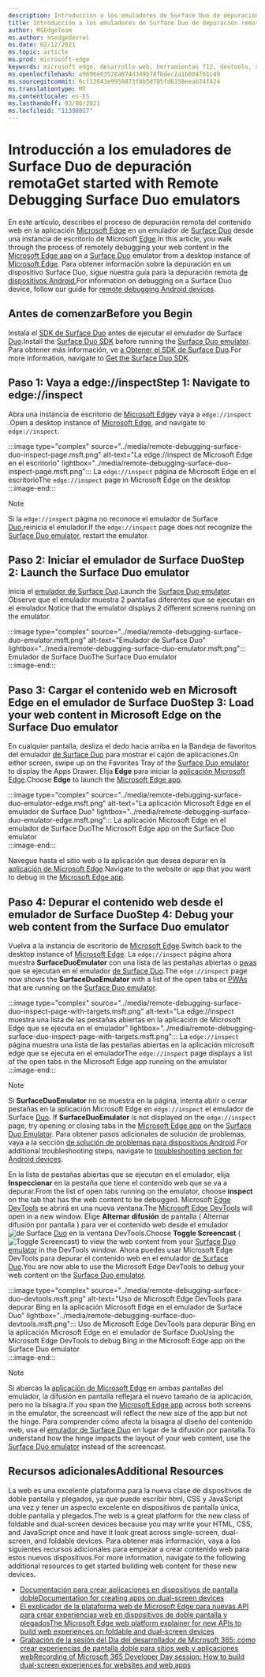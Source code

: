 ```yaml
---
description: Introducción a los emuladores de Surface Duo de depuración remota.
title: Introducción a los emuladores de Surface Duo de depuración remota
author: MSEdgeTeam
ms.author: msedgedevrel
ms.date: 02/12/2021
ms.topic: article
ms.prod: microsoft-edge
keywords: microsoft edge, desarrollo web, herramientas f12, devtools, depuración remota, android, surface duo
ms.openlocfilehash: a9696e63528a674d349b78fbdec2a1b804f61c49
ms.sourcegitcommit: 6cf12643e9959873f8b5d785fd6158eeab74f424
ms.translationtype: MT
ms.contentlocale: es-ES
ms.lasthandoff: 03/06/2021
ms.locfileid: "11398017"
---
```

# <a name="get-started-with-remote-debugging-surface-duo-emulators"></a><span data-ttu-id="b1070-104">Introducción a los emuladores de Surface Duo de depuración remota</span><span class="sxs-lookup"><span data-stu-id="b1070-104">Get started with Remote Debugging Surface Duo emulators</span></span>  

<span data-ttu-id="b1070-105">En este artículo, describes el proceso de depuración remota del contenido web en la aplicación [Microsoft Edge][GooglePlayStoreAppsComMicrosoftEmmx] en un emulador de [Surface Duo][MicrosoftSurfaceDevicesSurfaceDuo] desde una instancia de escritorio de Microsoft [Edge][MicrosoftEdge].</span><span class="sxs-lookup"><span data-stu-id="b1070-105">In this article, you walk through the process of remotely debugging your web content in the [Microsoft Edge app][GooglePlayStoreAppsComMicrosoftEmmx] on a [Surface Duo][MicrosoftSurfaceDevicesSurfaceDuo] emulator from a desktop instance of [Microsoft Edge][MicrosoftEdge].</span></span>  <span data-ttu-id="b1070-106">Para obtener información sobre la depuración en un dispositivo Surface Duo, sigue nuestra guía para la depuración remota [de dispositivos Android.][DevtoolsRemoteDebuggingMain]</span><span class="sxs-lookup"><span data-stu-id="b1070-106">For information on debugging on a Surface Duo device, follow our guide for [remote debugging Android devices][DevtoolsRemoteDebuggingMain].</span></span>  

## <a name="before-you-begin"></a><span data-ttu-id="b1070-107">Antes de comenzar</span><span class="sxs-lookup"><span data-stu-id="b1070-107">Before you Begin</span></span>

<span data-ttu-id="b1070-108">Instala el [SDK de Surface Duo][MicrosoftDownload100847] antes de ejecutar el emulador de Surface [Duo][DualScreenAndroidUseEmulator].</span><span class="sxs-lookup"><span data-stu-id="b1070-108">Install the [Surface Duo SDK][MicrosoftDownload100847] before running the [Surface Duo emulator][DualScreenAndroidUseEmulator].</span></span>  <span data-ttu-id="b1070-109">Para obtener más información, ve [a Obtener el SDK de Surface Duo][DualScreenAndroidGetDuoSdk].</span><span class="sxs-lookup"><span data-stu-id="b1070-109">For more information, navigate to [Get the Surface Duo SDK][DualScreenAndroidGetDuoSdk].</span></span>  

## <a name="step-1-navigate-to-edgeinspect"></a><span data-ttu-id="b1070-110">Paso 1: Vaya a edge://inspect</span><span class="sxs-lookup"><span data-stu-id="b1070-110">Step 1: Navigate to edge://inspect</span></span>  

<span data-ttu-id="b1070-111">Abra una instancia de escritorio de [Microsoft Edge][MicrosoftEdge]y vaya a `edge://inspect` .</span><span class="sxs-lookup"><span data-stu-id="b1070-111">Open a desktop instance of [Microsoft Edge][MicrosoftEdge], and navigate to `edge://inspect`.</span></span>  

:::image type="complex" source="../media/remote-debugging-surface-duo-inspect-page.msft.png" alt-text="La edge://inspect de Microsoft Edge en el escritorio" lightbox="../media/remote-debugging-surface-duo-inspect-page.msft.png":::
   <span data-ttu-id="b1070-113">La `edge://inspect` página de Microsoft Edge en el escritorio</span><span class="sxs-lookup"><span data-stu-id="b1070-113">The `edge://inspect` page in Microsoft Edge on the desktop</span></span>  
:::image-end:::

> [!NOTE]
> <span data-ttu-id="b1070-114">Si la `edge://inspect` página no reconoce el emulador de Surface [Duo,][DualScreenAndroidUseEmulator]reinicia el emulador.</span><span class="sxs-lookup"><span data-stu-id="b1070-114">If the `edge://inspect` page does not recognize the [Surface Duo emulator][DualScreenAndroidUseEmulator], restart the emulator.</span></span>  

## <a name="step-2-launch-the-surface-duo-emulator"></a><span data-ttu-id="b1070-115">Paso 2: Iniciar el emulador de Surface Duo</span><span class="sxs-lookup"><span data-stu-id="b1070-115">Step 2: Launch the Surface Duo emulator</span></span>  

<span data-ttu-id="b1070-116">Inicia el [emulador de Surface Duo][DualScreenAndroidUseEmulator].</span><span class="sxs-lookup"><span data-stu-id="b1070-116">Launch the [Surface Duo emulator][DualScreenAndroidUseEmulator].</span></span>  <span data-ttu-id="b1070-117">Observe que el emulador muestra 2 pantallas diferentes que se ejecutan en el emulador.</span><span class="sxs-lookup"><span data-stu-id="b1070-117">Notice that the emulator displays 2 different screens running on the emulator.</span></span>  

:::image type="complex" source="../media/remote-debugging-surface-duo-emulator.msft.png" alt-text="Emulador de Surface Duo" lightbox="../media/remote-debugging-surface-duo-emulator.msft.png":::
   <span data-ttu-id="b1070-119">Emulador de Surface Duo</span><span class="sxs-lookup"><span data-stu-id="b1070-119">The Surface Duo emulator</span></span>  
:::image-end:::  

## <a name="step-3-load-your-web-content-in-microsoft-edge-on-the-surface-duo-emulator"></a><span data-ttu-id="b1070-120">Paso 3: Cargar el contenido web en Microsoft Edge en el emulador de Surface Duo</span><span class="sxs-lookup"><span data-stu-id="b1070-120">Step 3: Load your web content in Microsoft Edge on the Surface Duo emulator</span></span>  

<span data-ttu-id="b1070-121">En cualquier pantalla, desliza el dedo hacia arriba en la Bandeja de favoritos del emulador [de Surface Duo][DualScreenAndroidUseEmulator] para mostrar el cajón de aplicaciones.</span><span class="sxs-lookup"><span data-stu-id="b1070-121">On either screen, swipe up on the Favorites Tray of the [Surface Duo emulator][DualScreenAndroidUseEmulator] to display the Apps Drawer.</span></span>  <span data-ttu-id="b1070-122">Elija **Edge** para iniciar la [aplicación Microsoft Edge][GooglePlayStoreAppsComMicrosoftEmmx].</span><span class="sxs-lookup"><span data-stu-id="b1070-122">Choose **Edge** to launch the [Microsoft Edge app][GooglePlayStoreAppsComMicrosoftEmmx].</span></span>  

:::image type="complex" source="../media/remote-debugging-surface-duo-emulator-edge.msft.png" alt-text="La aplicación Microsoft Edge en el emulador de Surface Duo" lightbox="../media/remote-debugging-surface-duo-emulator-edge.msft.png":::
   <span data-ttu-id="b1070-124">La aplicación Microsoft Edge en el emulador de Surface Duo</span><span class="sxs-lookup"><span data-stu-id="b1070-124">The Microsoft Edge app on the Surface Duo emulator</span></span>  
:::image-end:::  

<span data-ttu-id="b1070-125">Navegue hasta el sitio web o la aplicación que desea depurar en la [aplicación de Microsoft Edge][GooglePlayStoreAppsComMicrosoftEmmx].</span><span class="sxs-lookup"><span data-stu-id="b1070-125">Navigate to the website or app that you want to debug in the [Microsoft Edge app][GooglePlayStoreAppsComMicrosoftEmmx].</span></span>  

## <a name="step-4-debug-your-web-content-from-the-surface-duo-emulator"></a><span data-ttu-id="b1070-126">Paso 4: Depurar el contenido web desde el emulador de Surface Duo</span><span class="sxs-lookup"><span data-stu-id="b1070-126">Step 4: Debug your web content from the Surface Duo emulator</span></span>  

<span data-ttu-id="b1070-127">Vuelva a la instancia de escritorio de [Microsoft Edge][MicrosoftEdge].</span><span class="sxs-lookup"><span data-stu-id="b1070-127">Switch back to the desktop instance of [Microsoft Edge][MicrosoftEdge].</span></span>  <span data-ttu-id="b1070-128">La `edge://inspect` página ahora muestra **SurfaceDuoEmulator** con una lista de las pestañas abiertas o [pwas][ProgressiveWebAppsIndex] que se ejecutan en el emulador [de Surface Duo][DualScreenAndroidUseEmulator].</span><span class="sxs-lookup"><span data-stu-id="b1070-128">The `edge://inspect` page now shows the **SurfaceDuoEmulator** with a list of the open tabs or [PWAs][ProgressiveWebAppsIndex] that are running on the [Surface Duo emulator][DualScreenAndroidUseEmulator].</span></span>  

:::image type="complex" source="../media/remote-debugging-surface-duo-inspect-page-with-targets.msft.png" alt-text="La edge://inspect muestra una lista de las pestañas abiertas en la aplicación de Microsoft Edge que se ejecuta en el emulador" lightbox="../media/remote-debugging-surface-duo-inspect-page-with-targets.msft.png":::
   <span data-ttu-id="b1070-130">La `edge://inspect` página muestra una lista de las pestañas abiertas en la aplicación microsoft edge que se ejecuta en el emulador</span><span class="sxs-lookup"><span data-stu-id="b1070-130">The `edge://inspect` page displays a list of the open tabs in the Microsoft Edge app running on the emulator</span></span>  
:::image-end:::  

> [!NOTE]
> <span data-ttu-id="b1070-131">Si **SurfaceDuoEmulator** no se muestra en la página, intenta abrir o cerrar pestañas en la aplicación Microsoft Edge en `edge://inspect` el emulador de Surface [Duo][DualScreenAndroidUseEmulator]. [][GooglePlayStoreAppsComMicrosoftEmmx]</span><span class="sxs-lookup"><span data-stu-id="b1070-131">If **SurfaceDuoEmulator** is not displayed on the `edge://inspect` page, try opening or closing tabs in the [Microsoft Edge app][GooglePlayStoreAppsComMicrosoftEmmx] on the [Surface Duo Emulator][DualScreenAndroidUseEmulator].</span></span>  <span data-ttu-id="b1070-132">Para obtener pasos adicionales de solución de problemas, vaya a la sección [de solución de problemas para dispositivos Android][DevtoolsRemoteDebuggingIndexTroubleshootingDevtoolsIsNotDetectingAndroidDevice].</span><span class="sxs-lookup"><span data-stu-id="b1070-132">For additional troubleshooting steps, navigate to [troubleshooting section for Android devices][DevtoolsRemoteDebuggingIndexTroubleshootingDevtoolsIsNotDetectingAndroidDevice].</span></span>  

<span data-ttu-id="b1070-133">En la lista de pestañas abiertas que se ejecutan en el emulador, elija **Inspeccionar** en la pestaña que tiene el contenido web que se va a depurar.</span><span class="sxs-lookup"><span data-stu-id="b1070-133">From the list of open tabs running on the emulator, choose **inspect** on the tab that has the web content to be debugged.</span></span>  <span data-ttu-id="b1070-134">Microsoft [Edge DevTools][DevtoolsIndex] se abrirá en una nueva ventana.</span><span class="sxs-lookup"><span data-stu-id="b1070-134">The [Microsoft Edge DevTools][DevtoolsIndex] will open in a new window.</span></span>  <span data-ttu-id="b1070-135">Elige **Alternar difusión** de pantalla \( Alternar difusión por pantalla \) para ver el contenido web desde el emulador ![ de Surface ][ImageToggleScreencastIcon] [Duo][DualScreenAndroidUseEmulator] en la ventana DevTools.</span><span class="sxs-lookup"><span data-stu-id="b1070-135">Choose **Toggle Screencast** \(![Toggle Screencast][ImageToggleScreencastIcon]\) to view the web content from your [Surface Duo emulator][DualScreenAndroidUseEmulator] in the DevTools window.</span></span>  <span data-ttu-id="b1070-136">Ahora puedes usar Microsoft Edge DevTools para depurar el contenido web en el emulador [de Surface Duo][DualScreenAndroidUseEmulator].</span><span class="sxs-lookup"><span data-stu-id="b1070-136">You are now able to use the Microsoft Edge DevTools to debug your web content on the [Surface Duo emulator][DualScreenAndroidUseEmulator].</span></span>  

:::image type="complex" source="../media/remote-debugging-surface-duo-devtools.msft.png" alt-text="Uso de Microsoft Edge DevTools para depurar Bing en la aplicación Microsoft Edge en el emulador de Surface Duo" lightbox="../media/remote-debugging-surface-duo-devtools.msft.png":::
   <span data-ttu-id="b1070-138">Uso de Microsoft Edge DevTools para depurar Bing en la aplicación Microsoft Edge en el emulador de Surface Duo</span><span class="sxs-lookup"><span data-stu-id="b1070-138">Using the Microsoft Edge DevTools to debug Bing in the Microsoft Edge app on the Surface Duo emulator</span></span>  
:::image-end:::  

> [!NOTE]
> <span data-ttu-id="b1070-139">Si abarcas la [aplicación de Microsoft Edge][GooglePlayStoreAppsComMicrosoftEmmx] en ambas pantallas del emulador, la difusión en pantalla reflejará el nuevo tamaño de la aplicación, pero no la bisagra.</span><span class="sxs-lookup"><span data-stu-id="b1070-139">If you span the [Microsoft Edge app][GooglePlayStoreAppsComMicrosoftEmmx] across both screens in the emulator, the screencast will reflect the new size of the app but not the hinge.</span></span>  <span data-ttu-id="b1070-140">Para comprender cómo afecta la bisagra al diseño del contenido web, usa el [emulador de Surface Duo][DualScreenAndroidUseEmulator] en lugar de la difusión por pantalla.</span><span class="sxs-lookup"><span data-stu-id="b1070-140">To understand how the hinge impacts the layout of your web content, use the [Surface Duo emulator][DualScreenAndroidUseEmulator] instead of the screencast.</span></span>  

## <a name="additional-resources"></a><span data-ttu-id="b1070-141">Recursos adicionales</span><span class="sxs-lookup"><span data-stu-id="b1070-141">Additional Resources</span></span>  

<span data-ttu-id="b1070-142">La web es una excelente plataforma para la nueva clase de dispositivos de doble pantalla y plegados, ya que puede escribir html, CSS y JavaScript una vez y tener un aspecto excelente en dispositivos de pantalla única, doble pantalla y plegados.</span><span class="sxs-lookup"><span data-stu-id="b1070-142">The web is a great platform for the new class of foldable and dual-screen devices because you may write your HTML, CSS, and JavaScript once and have it look great across single-screen, dual-screen, and foldable devices.</span></span>  <span data-ttu-id="b1070-143">Para obtener más información, vaya a los siguientes recursos adicionales para empezar a crear contenido web para estos nuevos dispositivos.</span><span class="sxs-lookup"><span data-stu-id="b1070-143">For more information, navigate to the following additional resources to get started building web content for these new devices.</span></span>  

*   [<span data-ttu-id="b1070-144">Documentación para crear aplicaciones en dispositivos de pantalla doble</span><span class="sxs-lookup"><span data-stu-id="b1070-144">Documentation for creating apps on dual-screen devices</span></span>][DualScreenIndex]  
*   [<span data-ttu-id="b1070-145">El explicador de la plataforma web de Microsoft Edge para nuevas API para crear experiencias web en dispositivos de doble pantalla y plegados</span><span class="sxs-lookup"><span data-stu-id="b1070-145">The Microsoft Edge web platform explainer for new APIs to build web experiences on foldable and dual-screen devices</span></span>][GithubMicrosoftedgeMsedgeexplainersFoldablesExplainer]  
*   [<span data-ttu-id="b1070-146">Grabación de la sesión del Día del desarrollador de Microsoft 365: cómo crear experiencias de pantalla doble para sitios web y aplicaciones web</span><span class="sxs-lookup"><span data-stu-id="b1070-146">Recording of Microsoft 365 Developer Day session: How to build dual-screen experiences for websites and web apps</span></span>][YoutubeDxrzwsqxpvc]  

<!-- image links -->  

[ImageToggleScreencastIcon]: images/toggle-screencast-icon.msft.png  

<!-- links -->  

[DevtoolsIndex]: ../index.md "Herramientas de desarrollo de Microsoft Edge (Chromium) | Microsoft Docs"  
[ProgressiveWebAppsIndex]: ../../progressive-web-apps-chromium/index.md "Aplicaciones web progresivas en Windows | Microsoft Docs"  
[DevtoolsRemoteDebuggingMain]: ./index.md "Introducción a la depuración remota de dispositivos Android | Microsoft Docs"  
[DevtoolsRemoteDebuggingIndexTroubleshootingDevtoolsIsNotDetectingAndroidDevice]: ./index.md#troubleshooting-devtools-is-not-detecting-the-android-device "Solución de problemas: DevTools no detecta el dispositivo Android: introducción a la depuración remota de dispositivos Android | Microsoft Docs"  

[DualScreenIndex]: /dual-screen/index "Crear aplicaciones para dispositivos de pantalla doble | Microsoft Docs"  
[DualScreenAndroidUseEmulator]: /dual-screen/android/use-emulator "Usa el emulador de Surface DUo | Microsoft Docs"  
[DualScreenAndroidGetDuoSdk]: /dual-screen/android/get-duo-sdk "Obtener el SDK de Surface Duo | Microsoft Docs"  

[MicrosoftEdge]: https://www.microsoft.com/edge "Presentación del nuevo Microsoft Edge"  
[MicrosoftSurfaceDevicesSurfaceDuo]: https://www.microsoft.com/surface/devices/surface-duo "El nuevo surface duo | Microsoft Surface"  
[MicrosoftDownload100847]: https://www.microsoft.com/download/details.aspx?id=100847 "Descargar Surface Duo SDK Preview Release | Centro de descarga de Microsoft"  

[GooglePlayStoreAppsComMicrosoftEmmx]: https://play.google.com/store/apps/details?id=com.microsoft.emmx "Microsoft Edge: Explorador web | GooglePlay"  

[GithubMicrosoftedgeMsedgeexplainersFoldablesExplainer]: https://github.com/MicrosoftEdge/MSEdgeExplainers/blob/master/Foldables/explainer.md "Primitivos de plataforma web para experiencias ilustradas en dispositivos plegables: MicrosoftEdge/MSEdgeExplainers | GitHub"  

[YoutubeDxrzwsqxpvc]: https://youtu.be/DXrZWsqXPVc "Cómo crear experiencias de pantalla doble para el sitio web y las aplicaciones web | YouTube"  
